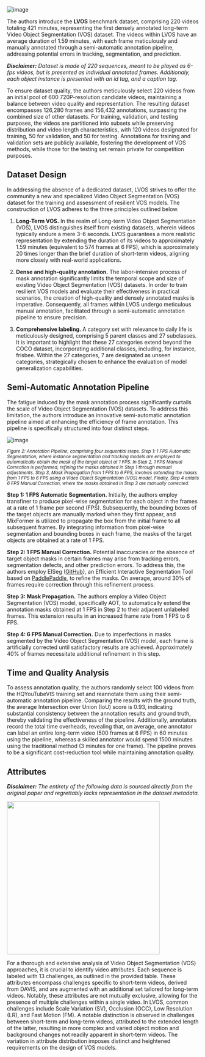 <img src="https://github.com/dataset-ninja/lvos/assets/115161827/9f875681-3bba-459e-a678-e55529caa832" alt="image" />

The authors introduce the **LVOS** benchmark dataset, comprising 220 videos totaling 421 minutes, representing the first densely annotated long-term Video Object Segmentation (VOS) dataset. The videos within LVOS have an average duration of 1.59 minutes, with each frame meticulously and manually annotated through a semi-automatic annotation pipeline, addressing potential errors in tracking, segmentation, and prediction. 

<i>**Disclaimer:** Dataset is made of 220 sequences, meant to be played as 6-fps videos, but is presented as individual annotated frames. Additionaly, each object instance is presented with an id tag, and a caption tag. </i>

To ensure dataset quality, the authors meticulously select 220 videos from an initial pool of 600 720P-resolution candidate videos, maintaining a balance between video quality and representation. The resulting dataset encompasses 126,280 frames and 156,432 annotations, surpassing the combined size of other datasets. For training, validation, and testing purposes, the videos are partitioned into subsets while preserving distribution and video length characteristics, with 120 videos designated for training, 50 for validation, and 50 for testing. Annotations for training and validation sets are publicly available, fostering the development of VOS methods, while those for the testing set remain private for competition purposes.

## Dataset Design

In addressing the absence of a dedicated dataset, LVOS strives to offer the community a new and specialized Video Object Segmentation (VOS) dataset for the training and assessment of resilient VOS models. The construction of LVOS adheres to the three principles outlined below.

1) **Long-Term VOS.** In the realm of Long-term Video Object Segmentation (VOS), LVOS distinguishes itself from existing datasets, wherein videos typically endure a mere 3-6 seconds. LVOS guarantees a more realistic representation by extending the duration of its videos to approximately 1.59 minutes (equivalent to 574 frames at 6 FPS), which is approximately 20 times longer than the brief duration of short-term videos, aligning more closely with real-world applications.

2) **Dense and high-quality annotation.** The labor-intensive process of mask annotation significantly limits the temporal scope and size of existing Video Object Segmentation (VOS) datasets. In order to train resilient VOS models and evaluate their effectiveness in practical scenarios, the creation of high-quality and densely annotated masks is imperative. Consequently, all frames within LVOS undergo meticulous manual annotation, facilitated through a semi-automatic annotation pipeline to ensure precision.

3) **Comprehensive labeling.** A category set with relevance to daily life is meticulously designed, comprising 5 parent classes and 27 subclasses. It is important to highlight that these 27 categories extend beyond the COCO dataset, incorporating additional classes, including, for instance, frisbee. Within the 27 categories, 7 are designated as unseen categories, strategically chosen to enhance the evaluation of model generalization capabilities.


## Semi-Automatic Annotation Pipeline

The fatigue induced by the mask annotation process significantly curtails the scale of Video Object Segmentation (VOS) datasets. To address this limitation, the authors introduce an innovative semi-automatic annotation pipeline aimed at enhancing the efficiency of frame annotation. This pipeline is specifically structured into four distinct steps.

<img src="https://github.com/dataset-ninja/lvos/assets/115161827/33d8eb05-0e2e-41bc-b877-2a889d20991c" alt="image" />

<span style="font-size: smaller; font-style: italic;">Figure 2: Annotation Pipeline, comprising four sequential steps. Step 1: 1 FPS Automatic Segmentation, where instance segmentation and tracking models are employed to automatically obtain the mask of the target object at 1 FPS. In Step 2, 1 FPS Manual Correction is performed, refining the masks obtained in Step 1 through manual adjustments. Step 3, Mask Propagation from 1 FPS to 6 FPS, involves extending the masks from 1 FPS to 6 FPS using a Video Object Segmentation (VOS) model. Finally, Step 4 entails 6 FPS Manual Correction, where the masks obtained in Step 3 are manually corrected.</span>

**Step 1: 1 FPS Automatic Segmentation.** Initially, the authors employ transfiner to produce pixel-wise segmentation for each object in the frames at a rate of 1 frame per second (FPS). Subsequently, the bounding boxes of the target objects are manually marked when they first appear, and MixFormer is utilized to propagate the box from the initial frame to all subsequent frames. By integrating information from pixel-wise segmentation and bounding boxes in each frame, the masks of the target objects are obtained at a rate of 1 FPS.

**Step 2: 1 FPS Manual Correction.** Potential inaccuracies or the absence of target object masks in certain frames may arise from tracking errors, segmentation defects, and other prediction errors. To address this, the authors employ EISeg ([GitHub](https://github.com/PaddleCV-SIG/EISeg)), an Efficient Interactive Segmentation Tool based on [PaddlePaddle](https://www.paddlepaddle.org.cn/en), to refine the masks. On average, around 30% of frames require correction through this refinement process.

**Step 3: Mask Propagation.** The authors employ a Video Object Segmentation (VOS) model, specifically AOT, to automatically extend the annotation masks obtained at 1 FPS in Step 2 to their adjacent unlabeled frames. This extension results in an increased frame rate from 1 FPS to 6 FPS.

**Step 4: 6 FPS Manual Correction.** Due to imperfections in masks segmented by the Video Object Segmentation (VOS) model, each frame is artificially corrected until satisfactory results are achieved. Approximately 40% of frames necessitate additional refinement in this step.

## Time and Quality Analysis

To assess annotation quality, the authors randomly select 100 videos from the HQYouTubeVIS training set and reannotate them using their semi-automatic annotation pipeline. Comparing the results with the ground truth, the average Intersection over Union (IoU) score is 0.93, indicating substantial consistency between the annotation results and ground truth, thereby validating the effectiveness of the pipeline. Additionally, annotators record the total time overheads, revealing that, on average, one annotator can label an entire long-term video (500 frames at 6 FPS) in 60 minutes using the pipeline, whereas a skilled annotator would spend 1500 minutes using the traditional method (3 minutes for one frame). The pipeline proves to be a significant cost-reduction tool while maintaining annotation quality.

## Attributes 

<i>**Disclaimer:** The entirety of the following data is sourced directly from the original paper and regrettably lacks representation in the dataset metadata. </i>

<img src="https://github.com/dataset-ninja/lvos/assets/115161827/484e0c63-b5e4-4052-89a4-0d7eefda8c5d" width=400/>

For a thorough and extensive analysis of Video Object Segmentation (VOS) approaches, it is crucial to identify video attributes. Each sequence is labeled with 13 challenges, as outlined in the provided table. These attributes encompass challenges specific to short-term videos, derived from DAVIS, and are augmented with an additional set tailored for long-term videos. Notably, these attributes are not mutually exclusive, allowing for the presence of multiple challenges within a single video. In LVOS, common challenges include Scale Variation (SV), Occlusion (OCC), Low Resolution (LR), and Fast Motion (FM). A notable distinction is observed in challenges between short-term and long-term videos, attributed to the extended length of the latter, resulting in more complex and varied object motion and background changes not readily apparent in short-term videos. The variation in attribute distribution imposes distinct and heightened requirements on the design of VOS models.


